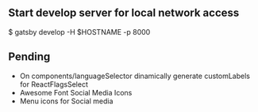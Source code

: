 

## Start develop server for local network access
<!-- Source https://github.com/gatsbyjs/gatsby/issues/5801#issuecomment-395786936 -->
$ gatsby develop -H $HOSTNAME -p 8000


## Pending
- On components/languageSelector dinamically generate customLabels for ReactFlagsSelect
- Awesome Font Social Media Icons
- Menu icons for Social media 